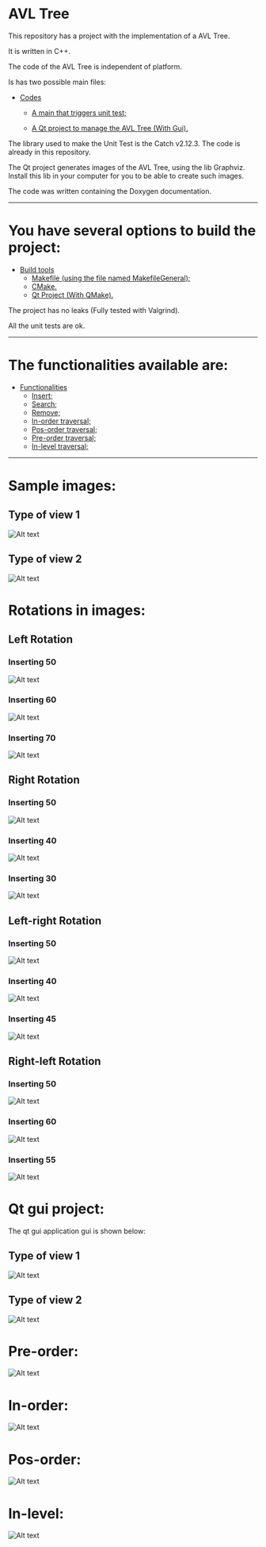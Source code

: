 AVL Tree
====================

This repository has a project with the implementation of a AVL Tree.

It is written in C++.

The code of the AVL Tree is independent of platform.

Is has two possible main files:

* [Codes](#markdown-header)
	* [A main that triggers unit test;](#markdown-header-emphasis)

	* [A Qt project to manage the AVL Tree (With Gui).](#markdown-header-strikethrough)
	
The library used to make the Unit Test is the Catch v2.12.3. The code is already in this repository.

The Qt project generates images of the AVL Tree, using the lib Graphviz.
Install this lib in your computer for you to be able to create such images.

The code was written containing the Doxygen documentation.

- - -

You have several options to build the project: 
====================

* [Build tools](#markdown-header)
	* [Makefile (using the file named MakefileGeneral);](#markdown-header-emphasis)
	* [CMake.](#markdown-header-emphasis)
	* [Qt Project (With QMake).](#markdown-header-emphasis)

The project has no leaks (Fully tested with Valgrind).

All the unit tests are ok.

- - -

The functionalities available are: 
====================

* [Functionalities](#markdown-header)
	* [Insert;](#markdown-header-emphasis)
	* [Search;](#markdown-header-emphasis)	
	* [Remove;](#markdown-header-emphasis)
	* [In-order traversal;](#markdown-header-emphasis)
	* [Pos-order traversal;](#markdown-header-emphasis)
	* [Pre-order traversal;](#markdown-header-emphasis)
	* [In-level traversal;](#markdown-header-emphasis)
	
- - -

Sample images: 
====================

## Type of view 1

![Alt text](images/sample1.png)

## Type of view 2

![Alt text](images/sample2.png)

Rotations in images: 
====================

## Left Rotation
### Inserting 50
![Alt text](images/leftrot/1.png)
### Inserting 60
![Alt text](images/leftrot/2.png)
### Inserting 70
![Alt text](images/leftrot/3.png)

## Right Rotation
### Inserting 50
![Alt text](images/rightrot/1.png)
### Inserting 40
![Alt text](images/rightrot/2.png)
### Inserting 30
![Alt text](images/rightrot/3.png)

## Left-right Rotation
### Inserting 50
![Alt text](images/leftrightrot/1.png)
### Inserting 40
![Alt text](images/leftrightrot/2.png)
### Inserting 45
![Alt text](images/leftrightrot/3.png)

## Right-left Rotation
### Inserting 50
![Alt text](images/rightleftrot/1.png)
### Inserting 60
![Alt text](images/rightleftrot/2.png)
### Inserting 55
![Alt text](images/rightleftrot/3.png)




Qt gui project: 
====================
The qt gui application gui is shown below:

## Type of view 1
![Alt text](images/guisample1.png)

## Type of view 2
![Alt text](images/guisample2.png)


Pre-order: 
====================

![Alt text](images/preorder.png)

In-order: 
====================

![Alt text](images/inorder.png)

Pos-order: 
====================

![Alt text](images/posorder.png)

In-level: 
====================

![Alt text](images/inlevel.png)

